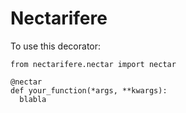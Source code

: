 # Nectarifere

To use this decorator:

    from nectarifere.nectar import nectar

    @nectar
    def your_function(*args, **kwargs):
      blabla
